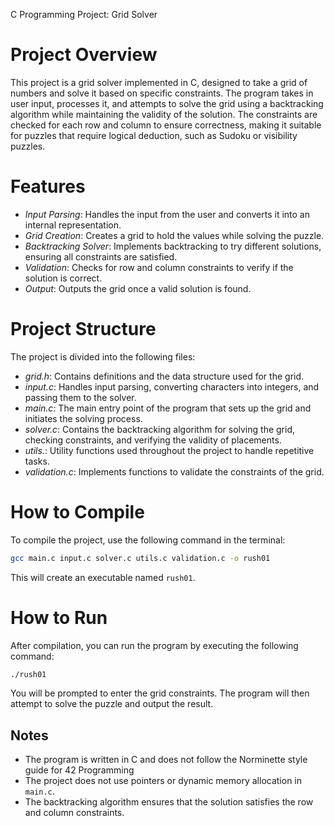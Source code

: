 C Programming Project: Grid Solver

# Project Overview

This project is a grid solver implemented in C, designed to take a grid of numbers and solve it based on specific constraints. The program takes in user input, processes it, and attempts to solve the grid using a backtracking algorithm while maintaining the validity of the solution. The constraints are checked for each row and column to ensure correctness, making it suitable for puzzles that require logical deduction, such as Sudoku or visibility puzzles.

# Features
- *Input Parsing*: Handles the input from the user and converts it into an internal representation.
- *Grid Creation*: Creates a grid to hold the values while solving the puzzle.
- *Backtracking Solver*: Implements backtracking to try different solutions, ensuring all constraints are satisfied.
- *Validation*: Checks for row and column constraints to verify if the solution is correct.
- *Output*: Outputs the grid once a valid solution is found.

# Project Structure
The project is divided into the following files:

- *grid.h*: Contains definitions and the data structure used for the grid.
- *input.c*: Handles input parsing, converting characters into integers, and passing them to the solver.
- *main.c*: The main entry point of the program that sets up the grid and initiates the solving process.
- *solver.c*: Contains the backtracking algorithm for solving the grid, checking constraints, and verifying the validity of placements.
- *utils.*: Utility functions used throughout the project to handle repetitive tasks.
- *validation.c*: Implements functions to validate the constraints of the grid.

# How to Compile
To compile the project, use the following command in the terminal:

```bash
gcc main.c input.c solver.c utils.c validation.c -o rush01
```

This will create an executable named `rush01`.

# How to Run
After compilation, you can run the program by executing the following command:

```bash
./rush01
```

You will be prompted to enter the grid constraints. The program will then attempt to solve the puzzle and output the result.

## Notes
- The program is written in C and does not follow the Norminette style guide for 42 Programming
- The project does not use pointers or dynamic memory allocation in `main.c`.
- The backtracking algorithm ensures that the solution satisfies the row and column constraints.
